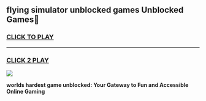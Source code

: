 
## flying simulator unblocked games Unblocked Games👋
<h3>
<a href="https://premium.freeplayer.one?title=flying_simulator_unblocked_games&ref=16F">CLICK TO PLAY</a></h3>
<hr>

<h3>
<a href="https://premium.freeplayer.one?title=flying_simulator_unblocked_games&ref=16F">CLICK 2 PLAY</a>
  
</h3>

<a href="https://premium.freeplayer.one?title=flying_simulator_unblocked_games&ref=16F/"><img src="https://clearcache.store/games.png"></a>


**worlds hardest game unblocked: Your Gateway to Fun and Accessible Online Gaming**
